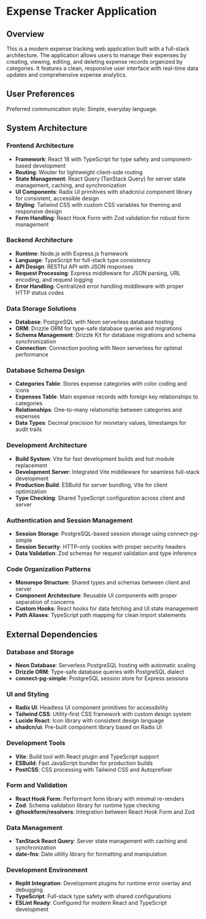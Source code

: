 # Expense Tracker Application

## Overview

This is a modern expense tracking web application built with a full-stack architecture. The application allows users to manage their expenses by creating, viewing, editing, and deleting expense records organized by categories. It features a clean, responsive user interface with real-time data updates and comprehensive expense analytics.

## User Preferences

Preferred communication style: Simple, everyday language.

## System Architecture

### Frontend Architecture
- **Framework**: React 18 with TypeScript for type safety and component-based development
- **Routing**: Wouter for lightweight client-side routing
- **State Management**: React Query (TanStack Query) for server state management, caching, and synchronization
- **UI Components**: Radix UI primitives with shadcn/ui component library for consistent, accessible design
- **Styling**: Tailwind CSS with custom CSS variables for theming and responsive design
- **Form Handling**: React Hook Form with Zod validation for robust form management

### Backend Architecture
- **Runtime**: Node.js with Express.js framework
- **Language**: TypeScript for full-stack type consistency
- **API Design**: RESTful API with JSON responses
- **Request Processing**: Express middleware for JSON parsing, URL encoding, and request logging
- **Error Handling**: Centralized error handling middleware with proper HTTP status codes

### Data Storage Solutions
- **Database**: PostgreSQL with Neon serverless database hosting
- **ORM**: Drizzle ORM for type-safe database queries and migrations
- **Schema Management**: Drizzle Kit for database migrations and schema synchronization
- **Connection**: Connection pooling with Neon serverless for optimal performance

### Database Schema Design
- **Categories Table**: Stores expense categories with color coding and icons
- **Expenses Table**: Main expense records with foreign key relationships to categories
- **Relationships**: One-to-many relationship between categories and expenses
- **Data Types**: Decimal precision for monetary values, timestamps for audit trails

### Development Architecture
- **Build System**: Vite for fast development builds and hot module replacement
- **Development Server**: Integrated Vite middleware for seamless full-stack development
- **Production Build**: ESBuild for server bundling, Vite for client optimization
- **Type Checking**: Shared TypeScript configuration across client and server

### Authentication and Session Management
- **Session Storage**: PostgreSQL-based session storage using connect-pg-simple
- **Session Security**: HTTP-only cookies with proper security headers
- **Data Validation**: Zod schemas for request validation and type inference

### Code Organization Patterns
- **Monorepo Structure**: Shared types and schemas between client and server
- **Component Architecture**: Reusable UI components with proper separation of concerns
- **Custom Hooks**: React hooks for data fetching and UI state management
- **Path Aliases**: TypeScript path mapping for clean import statements

## External Dependencies

### Database and Storage
- **Neon Database**: Serverless PostgreSQL hosting with automatic scaling
- **Drizzle ORM**: Type-safe database queries with PostgreSQL dialect
- **connect-pg-simple**: PostgreSQL session store for Express sessions

### UI and Styling
- **Radix UI**: Headless UI component primitives for accessibility
- **Tailwind CSS**: Utility-first CSS framework with custom design system
- **Lucide React**: Icon library with consistent design language
- **shadcn/ui**: Pre-built component library based on Radix UI

### Development Tools
- **Vite**: Build tool with React plugin and TypeScript support
- **ESBuild**: Fast JavaScript bundler for production builds
- **PostCSS**: CSS processing with Tailwind CSS and Autoprefixer

### Form and Validation
- **React Hook Form**: Performant form library with minimal re-renders
- **Zod**: Schema validation library for runtime type checking
- **@hookform/resolvers**: Integration between React Hook Form and Zod

### Data Management
- **TanStack React Query**: Server state management with caching and synchronization
- **date-fns**: Date utility library for formatting and manipulation

### Development Environment
- **Replit Integration**: Development plugins for runtime error overlay and debugging
- **TypeScript**: Full-stack type safety with shared configurations
- **ESLint Ready**: Configured for modern React and TypeScript development